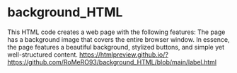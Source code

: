 # background_HTML
This HTML code creates a web page with the following features:  The page has a background image that covers the entire browser window.  In essence, the page features a beautiful background, stylized buttons, and simple yet well-structured content.
https://htmlpreview.github.io/?https://github.com/RoMeRO93/background_HTML/blob/main/label.html
